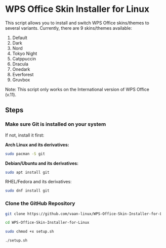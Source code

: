 # WPS Office Skin Installer for Linux

This script allows you to install and switch WPS Office skins/themes to several variants. Currently, there are 9 skins/themes available:  
1) Default  
2) Dark  
3) Nord  
4) Tokyo Night  
5) Catppuccin  
6) Dracula  
7) Onedark  
8) Everforest  
9) Gruvbox  

Note: This script only works on the International version of WPS Office (v.11).

## Steps
### Make sure Git is installed on your system
If not, install it first:

**Arch Linux and its derivatives:**
```bash
sudo pacman -S git
```
**Debian/Ubuntu and its derivatives:**
```bash
sudo apt install git
```
RHEL/Fedora and its derivatives:
```bash
sudo dnf install git
```

### Clone the GitHub Repository
```bash
git clone https://github.com/vaan-linux/WPS-Office-Skin-Installer-for-Linux.git
```
```bash
cd WPS-Office-Skin-Installer-for-Linux
```
```bash
sudo chmod +x setup.sh
```
```bash
./setup.sh
```
